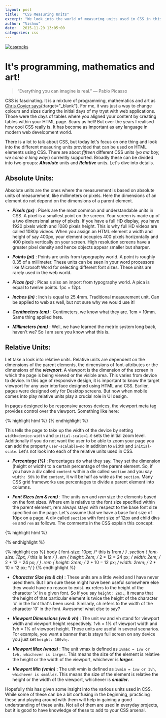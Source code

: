 ```yaml
---
layout: post
title:  "CSS Measuring Units"
excerpt: "We look into the world of measuring units used in CSS in this post"
author: "Vishnu"
date:   2015-11-20 13:05:00
categories: css
---
```

<a data-flickr-embed="true"  href="javascript:void(0)" title="cssrocks"><img class="responsive-img" src="https://farm1.staticflickr.com/725/22515607074_859cc76486_o.jpg" alt="cssrocks"></a>

# It's programming, mathematics and art!

> “Everything you can imagine is real.” 
― Pablo Picasso

CSS is fascinating. It is a mixture of programming, mathematics and art as [Chris Coyier says](http://inside.envato.com/chris-coyier/){:target="_blank"}. For me, it was just a way to change colours and sizes during the initial days of my tryst with web applications. Those were the days of tables where you aligned your content by creating tables within your HTML page. Scary as hell! But over the years I realised how cool CSS really is. It has become as important as any language in modern web development world.

There is a lot to talk about CSS, but today let's focus on one thing and look into the different measuring units provided that can be used on HTML elements using CSS. There are about *fifteen* different CSS units (*yo ma boy, we come a long way!*) currently supported. Broadly these can be divided into two groups: ***Absolute*** units and ***Relative*** units. Let's dive into details.

## Absolute Units:
Absolute units are the ones where the measurement is based on absolute units of measurement, like millimeters or pixels. Here the dimensions of an element do not depend on the dimensions of a parent element.

  - ***Pixels (px)*** : Pixels are the most common and understandable units in CSS. A pixel is a smallest point on the screen. Your screen is made up of a two dimensional array of pixels. If you have a full HD display, you have 1920 pixels width and 1080 pixels height. This is why full HD videos are called 1080p videos. When you assign an HTML element a width and height of say 400px, your element occupies 400 pixels horizontally and 400 pixels vertically on your screen. High resolution screens have a greater pixel density and hence objects appear smaller but sharper.

  - ***Points (pt)*** : Points are units from typography world. A point is roughly 0.35 of a millimeter. These units can be seen in your word processors like Microsoft Word for selecting different font sizes. These units are rarely used in the web world.

  - ***Picas (pc)*** : Picas s also an import from typography world. A pica is equal to twelve points. 1pc = 12pt.

  - ***Inches (in)*** : Inch is equal to 25.4mm. Traditional measurement unit. Can be applied to web as well, but not sure why we would use it!

  - ***Centimeters (cm)*** : Centimeters, we know what they are. 1cm = 10mm. Same thing applied here.

  - ***Millimeters (mm)*** : Well, we have learned the metric system long back, haven't we? So I am sure you know what this is.


<!-- ### Absolute Units Demo:
<p data-height="400" data-theme-id="0" data-slug-hash="pjYZyK" data-default-tab="result" data-user="neoelemento" class='codepen'>See the Pen <a href='http://codepen.io/neoelemento/pen/pjYZyK/'>Relative Units</a> by Vishnu Padmanabhan (<a href='http://codepen.io/neoelemento'>@neoelemento</a>) on <a href='http://codepen.io'>CodePen</a>.</p>
<script async src="//assets.codepen.io/assets/embed/ei.js"></script> -->

## Relative Units:
Let take a look into relative units. Relative units are dependent on the dimensions of the parent elements, the dimensions of font-attributes or the dimensions of the ***viewport***. A viewport is the dimension of the screen in which the page is being viewed or the visible area. This varies from device to device. In this age of responsive design, it is important to know the target viewport for any user interface designed using HTML and CSS. Earlier, pages were designed only for Desktop screens. But now when mobile comes into play relative units play a crucial role in UI design.

In pages designed to be responsive across devices, the viewport meta tag provides control over the viewport. Something like here:

{% highlight html %}
<meta name="viewport" content="width=device-width, initial-scale=1.0">
{% endhighlight %}

This tells the page to take up the width of the device by setting ```width=device-width``` and ```initial-scale=1.0``` sets the initial zoom level. Additionally if you do not want the user to be able to zoom your page you can add the property ```user-scalable=no``` in addition to ```width``` and ```initial-scale```. Let's not look into each of the relative units used in CSS. <!-- The demo for all the units are in the Codepen after the description. -->

  - ***Percentage (%)*** : Percentages do what they say. They set the dimension (height or width) to a certain percentage of the parent element. So, if you have a div called ```content``` within a div called ```section``` and you say ```width: 50%``` to the ```content```, it will be half as wide as the ```section```. Many CSS grid frameworks use percentages to divide a parent element into columns.

  - ***Font Sizes (em & rem)*** : The units *em* and *rem* size the elements based on the font sizes. Where em is relative to the font size specified within the parent element, rem always stays with respect to the base font size specified on the page. Let's assume that we have a base font size of 10px on a page. A div called ```section``` with font size of 12px and child divs ```em``` and ```rem``` as follows. The comments in the CSS explain this concept:

  {% highlight html %}
  <body>
    <div class="section">
      <div class="em"></div>
      <div class="rem"></div>
    </div>
  </body>
  {% endhighlight %}

  {% highlight css %}
  body {
    font-size: 10px; /* this is 1rem */
  }
  .section {
    font-size: 12px; /* this is 1em */
  }
  .em {
    height: 2em; /* 2 * 12 = 24 px; */
    width: 2em; /* 2 * 12 = 24 px; */
  }
  .rem {
    height: 2rem; /* 2 * 10 = 12 px; */
    width: 2rem; /* 2 * 10 = 12 px; */
  }
  {% endhighlight %}  

  - ***Character Size (ex & ch)*** : These units are a little weird and I have never used them. But I am sure these might have been useful somewhere else they would have no reason to exist. **ex** refers to the height of the character 'x' in a given font. So if you say ```height: 2ex;```, it means that the height of that particular element is twice the height of the character 'x' in the font that's been used. Similarly, ch refers to the width of the character '0' in the font. Awesome! what else to say?

  - ***Viewport Dimensions (vw & vh)*** : The unit vw and vh stand for viewport width and viewport height respectively. 1vh = 1% of viewport width and 1vh = 1% of viewport height. These units are useful in several scenarios. For example, you want a banner that is stays full screen on any device you just set ```height: 100vh;```.

  - ***Viewport Max (vmax)*** : The unit vmax is defined as ```1vmax = 1vw or 1vh, whichever is larger```. This means the size of the element is relative the height or the width of the viewport, whichever is ***larger***.

  - ***Viewport Min (vmin)*** : The unit vmin is defined as ```1vmin = 1vw or 1vh, whichever is smaller```. This means the size of the element is relative the height or the width of the viewport, whichever is ***smaller***.
  

<!-- ### Relative Units Demo:
<p data-height="400" data-theme-id="0" data-slug-hash="pjYZyK" data-default-tab="result" data-user="neoelemento" class='codepen'>See the Pen <a href='http://codepen.io/neoelemento/pen/pjYZyK/'>Relative Units</a> by Vishnu Padmanabhan (<a href='http://codepen.io/neoelemento'>@neoelemento</a>) on <a href='http://codepen.io'>CodePen</a>.</p>
<script async src="//assets.codepen.io/assets/embed/ei.js"></script> -->

Hopefully this has given some insight into the various units used in CSS. While some of these can be a bit confusing in the beginning, practicing these and playing around with them will help in gaining a good understanding of these units. Not all of them are used in everyday projects, but it is good to have knowledge of these to add to your CSS arsenal.